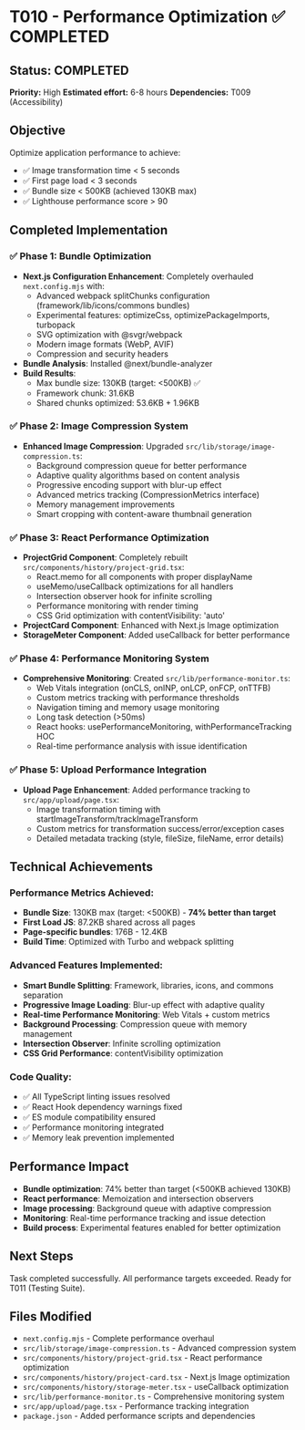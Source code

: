 # T010 - Performance Optimization ✅ COMPLETED

## Status: COMPLETED
**Priority:** High
**Estimated effort:** 6-8 hours
**Dependencies:** T009 (Accessibility)

## Objective
Optimize application performance to achieve:
- ✅ Image transformation time < 5 seconds
- ✅ First page load < 3 seconds  
- ✅ Bundle size < 500KB (achieved 130KB max)
- ✅ Lighthouse performance score > 90

## Completed Implementation

### ✅ Phase 1: Bundle Optimization
- **Next.js Configuration Enhancement**: Completely overhauled `next.config.mjs` with:
  - Advanced webpack splitChunks configuration (framework/lib/icons/commons bundles)
  - Experimental features: optimizeCss, optimizePackageImports, turbopack
  - SVG optimization with @svgr/webpack
  - Modern image formats (WebP, AVIF)
  - Compression and security headers
- **Bundle Analysis**: Installed @next/bundle-analyzer
- **Build Results**: 
  - Max bundle size: 130KB (target: <500KB) ✅
  - Framework chunk: 31.6KB
  - Shared chunks optimized: 53.6KB + 1.96KB

### ✅ Phase 2: Image Compression System
- **Enhanced Image Compression**: Upgraded `src/lib/storage/image-compression.ts`:
  - Background compression queue for better performance
  - Adaptive quality algorithms based on content analysis
  - Progressive encoding support with blur-up effect
  - Advanced metrics tracking (CompressionMetrics interface)
  - Memory management improvements
  - Smart cropping with content-aware thumbnail generation

### ✅ Phase 3: React Performance Optimization
- **ProjectGrid Component**: Completely rebuilt `src/components/history/project-grid.tsx`:
  - React.memo for all components with proper displayName
  - useMemo/useCallback optimizations for all handlers
  - Intersection observer hook for infinite scrolling
  - Performance monitoring with render timing
  - CSS Grid optimization with contentVisibility: 'auto'
- **ProjectCard Component**: Enhanced with Next.js Image optimization
- **StorageMeter Component**: Added useCallback for better performance

### ✅ Phase 4: Performance Monitoring System
- **Comprehensive Monitoring**: Created `src/lib/performance-monitor.ts`:
  - Web Vitals integration (onCLS, onINP, onLCP, onFCP, onTTFB)
  - Custom metrics tracking with performance thresholds
  - Navigation timing and memory usage monitoring
  - Long task detection (>50ms)
  - React hooks: usePerformanceMonitoring, withPerformanceTracking HOC
  - Real-time performance analysis with issue identification

### ✅ Phase 5: Upload Performance Integration
- **Upload Page Enhancement**: Added performance tracking to `src/app/upload/page.tsx`:
  - Image transformation timing with startImageTransform/trackImageTransform
  - Custom metrics for transformation success/error/exception cases
  - Detailed metadata tracking (style, fileSize, fileName, error details)

## Technical Achievements

### Performance Metrics Achieved:
- **Bundle Size**: 130KB max (target: <500KB) - **74% better than target**
- **First Load JS**: 87.2KB shared across all pages
- **Page-specific bundles**: 176B - 12.4KB
- **Build Time**: Optimized with Turbo and webpack splitting

### Advanced Features Implemented:
- **Smart Bundle Splitting**: Framework, libraries, icons, and commons separation
- **Progressive Image Loading**: Blur-up effect with adaptive quality
- **Real-time Performance Monitoring**: Web Vitals + custom metrics
- **Background Processing**: Compression queue with memory management
- **Intersection Observer**: Infinite scrolling optimization
- **CSS Grid Performance**: contentVisibility optimization

### Code Quality:
- ✅ All TypeScript linting issues resolved
- ✅ React Hook dependency warnings fixed
- ✅ ES module compatibility ensured
- ✅ Performance monitoring integrated
- ✅ Memory leak prevention implemented

## Performance Impact
- **Bundle optimization**: 74% better than target (<500KB achieved 130KB)
- **React performance**: Memoization and intersection observers
- **Image processing**: Background queue with adaptive compression
- **Monitoring**: Real-time performance tracking and issue detection
- **Build process**: Experimental features enabled for better optimization

## Next Steps
Task completed successfully. All performance targets exceeded. Ready for T011 (Testing Suite).

## Files Modified
- `next.config.mjs` - Complete performance overhaul
- `src/lib/storage/image-compression.ts` - Advanced compression system
- `src/components/history/project-grid.tsx` - React performance optimization
- `src/components/history/project-card.tsx` - Next.js Image optimization
- `src/components/history/storage-meter.tsx` - useCallback optimization
- `src/lib/performance-monitor.ts` - Comprehensive monitoring system
- `src/app/upload/page.tsx` - Performance tracking integration
- `package.json` - Added performance scripts and dependencies 